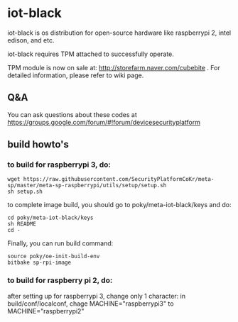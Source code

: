 # iot-black

iot-black is os distribution for open-source hardware like raspberrypi 2, intel edison, and etc.

iot-black requires TPM attached to successfully operate.

TPM module is now on sale at: http://storefarm.naver.com/cubebite . For detailed information, please refer to wiki page.

## Q&A

You can ask questions about these codes at https://groups.google.com/forum/#!forum/devicesecurityplatform

## build howto's

### to build for raspberrypi 3, do:

    wget https://raw.githubusercontent.com/SecurityPlatformCoKr/meta-sp/master/meta-sp-raspberrypi/utils/setup/setup.sh
    sh setup.sh

to complete image build, you should go to poky/meta-iot-black/keys and do:

    cd poky/meta-iot-black/keys
    sh README
    cd -

Finally, you can run build command:

    source poky/oe-init-build-env
    bitbake sp-rpi-image

### to build for raspberry pi 2, do:
after setting up for raspberrypi 3, change only 1 character:
in build/conf/localconf, chage
    MACHINE="raspberrypi3"
to
    MACHINE="raspberrypi2"
